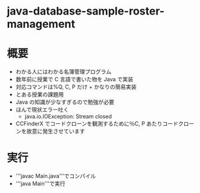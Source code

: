 # java-database-sample-roster-management

# 概要

- わかる人にはわかる名簿管理プログラム
- 数年前に授業で C 言語で書いた物を Java で実装
- 対応コマンドは%Q, C, P だけ + かなりの簡易実装
- とある授業の課題用
- Java の知識が少なすぎるので勉強が必要
- ほんで現状エラー吐く
  - java.io.IOException: Stream closed
- CCFinderX でコードクローンを観測するために％C, P あたりコードクローンを故意に発生させています

# 実行

- '''javac Main.java'''でコンパイル
- '''java Main'''で実行
